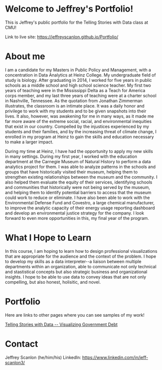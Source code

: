 # Welcome to Jeffrey's Portfolio!
This is Jeffrey's public portfolio for the Telling Stories with Data class at CMU!

Link to live site: https://jeffreyscanlon.github.io/Portfolio/

# About me
I am a candidate for my Masters in Public Policy and Management, with a concentration in Data Analytics at Heinz College. My undergraduate field of study is biology. After graduating in 2014, I worked for five years in public schools as a middle school and high school science teacher. My first two years of teaching were in the Mississippi Delta as a Teach for America corps member, and my last three years of teaching were at a charter school in Nashville, Tennessee. As the quotation from Jonathan Zimmerman illustrates, the classroom is an intimate place. It was a daily honor and privilege to work with my students and to be given snapshots into their lives. It also, however, was awakening for me in many ways, as it made me far more aware of the extreme social, racial, and environmental inequities that exist in our country. Compelled by the injustices experienced by my students and their families, and by the increasing threat of climate change, I enrolled in my program at Heinz to gain the skills and education necessary to make a larger impact.

During my time at Heinz, I have had the opportunity to apply my new skills in many settings. During my first year, I worked with the education department at the Carnegie Museum of Natural History to perform a data analytics project for them. I was able to analyze patterns in the schools and groups that have historically visited their museum, helping them to strengthen existing relationships between the museum and the community. I also helped them evaluate the equity of their services, identifying schools and communities that historically were not being served by the museum, and helping them to identify potential barriers to access that the museum could work to reduce or eliminate. I have also been able to work with the Environmental Defense Fund and Covestro, a large chemical manufacturer, to improve the analytic capacity of their energy usage reporting dashboard and develop an environmental justice strategy for the company. I look forward to even more opportunities in this, my final year of the program.

# What I Hope to Learn
In this course, I am hoping to learn how to design professional visualizations that are appropriate for the audience and the context of the problem. I hope to develop my skills as a data interpreter--a liaison between multiple departments within an organization, able to communicate not only technical and stastistical concepts but also strategic business and organizational insights. I hope to be able to use data to convey ideas that are not only compelling, but also honest, holisitic, and novel.

# Portfolio
Here are links to other pages where you can see samples of my work!

[Telling Stories with Data -- Visualizing Government Debt](govdebt.md)


# Contact
Jeffrey Scanlon
(he/him/his)
LinkedIn: https://www.linkedin.com/in/jeff-scanlon3/
